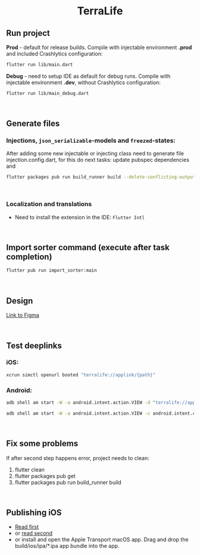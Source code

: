 <h1 align="center">TerraLife</h1>

## Run project
**Prod** - default for release builds.
Compile with injectable environment **.prod** and included Crashlytics configuration:
```sh
flutter run lib/main.dart
```

**Debug** - need to setup IDE as default for debug runs.
Compile with injectable environment **.dev**, without Crashlytics configuration:
```sh
flutter run lib/main_debug.dart
```

<br />

## Generate files
### Injections,  `json_serializable`-models and `freezed`-states:
After adding some new injectable or injecting class need to generate file injection.config.dart, for this do next tasks: update pubspec dependencies and
```sh
flutter packages pub run build_runner build --delete-conflicting-outputs
```

<br />

### Localization and translations
- Need to install the extension in the IDE: `Flutter Intl`

<br />

## Import sorter command (execute after task completion)
```sh
flutter pub run import_sorter:main
```

<br />

## Design
[Link to Figma](https://www.figma.com/file/ZI8nK5UZUvxb64EjEOw3AT/TL?type=design&node-id=854-1155&mode=design&t=mMSNMAPtGK8YNLI2-4)

<br />

## Test deeplinks
### iOS:
```sh
xcrun simctl openurl booted "terralife://applink/{path}"
```

### Android:
```sh
adb shell am start -W -a android.intent.action.VIEW -d "terralife://applink/{path}" com.terralink.terralinkapp
```

```sh
adb shell am start -W -a android.intent.action.VIEW -c android.intent.category.BROWSABLE -d "https://{адрес ресурса, где будет лежать assetlinks.json с ключом}/{path}" com.terralink.terralinkapp
```

<br />

## Fix some problems
If after second step happens error, project needs to clean:

1. flutter clean
2. flutter packages pub get
3. flutter packages pub run build_runner build

<br />

## Publishing iOS
- [Read first](https://docs.flutter.dev/deployment/ios)
- or [read second](https://flutter-website-staging.firebaseapp.com/ios-release/)
- or install and open the Apple Transport macOS app. Drag and drop the build/ios/ipa/*.ipa app bundle into the app.

